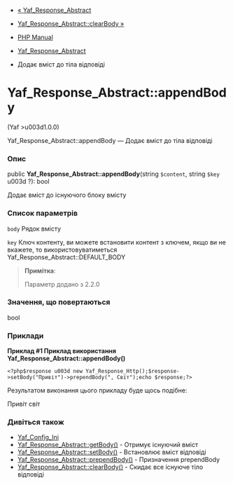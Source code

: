 - [« Yaf_Response_Abstract](class.yaf-response-abstract.md)
- [Yaf_Response_Abstract::clearBody
»](yaf-response-abstract.clearbody.md)

- [PHP Manual](index.md)
- [Yaf_Response_Abstract](class.yaf-response-abstract.md)
- Додає вміст до тіла відповіді

# Yaf_Response_Abstract::appendBody

(Yaf \>u003d1.0.0)

Yaf_Response_Abstract::appendBody — Додає вміст до тіла відповіді

### Опис

public **Yaf_Response_Abstract::appendBody**(string `$content`, string
`$key` u003d ?): bool

Додає вміст до існуючого блоку вмісту

### Список параметрів

`body`
Рядок вмісту

`key`
Ключ контенту, ви можете встановити контент з ключем, якщо ви не
вкажете, то використовуватиметься Yaf_Response_Abstract::DEFAULT_BODY

> **Примітка**:
>
> Параметр додано з 2.2.0

### Значення, що повертаються

bool

### Приклади

**Приклад #1 Приклад використання
**Yaf_Response_Abstract::appendBody()****

` <?php$response u003d new Yaf_Response_Http();$response->setBody("Привіт")->prependBody(", Світ");echo $response;?> `

Результатом виконання цього прикладу буде щось подібне:

Привіт світ

### Дивіться також

- [Yaf_Config_Ini](class.yaf-config-ini.md)
- [Yaf_Response_Abstract::getBody()](yaf-response-abstract.getbody.md) -
Отримує існуючий вміст
- [Yaf_Response_Abstract::setBody()](yaf-response-abstract.setbody.md) -
Встановлює вміст відповіді
- [Yaf_Response_Abstract::prependBody()](yaf-response-abstract.prependbody.md) -
Призначення prependBody
- [Yaf_Response_Abstract::clearBody()](yaf-response-abstract.clearbody.md) -
Скидає все існуюче тіло відповіді

